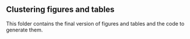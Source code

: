 ## Clustering figures and tables
This folder contains the final version of figures and tables and the code to generate them.
